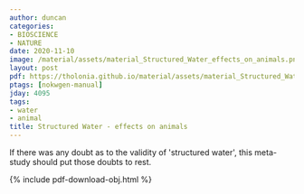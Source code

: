 ```yaml
---
author: duncan
categories:
- BIOSCIENCE
- NATURE
date: 2020-11-10
image: /material/assets/material_Structured_Water_effects_on_animals.png
layout: post
pdf: https://tholonia.github.io/material/assets/material_Structured_Water_effects_on_animals.pdf
ptags: [nokwgen-manual]
jday: 4095
tags:
- water
- animal
title: Structured Water - effects on animals
---
```


If there was any doubt as to the validity of  'structured water', this meta-study should put those doubts to rest. 

<!--more-->

{% include pdf-download-obj.html %}
